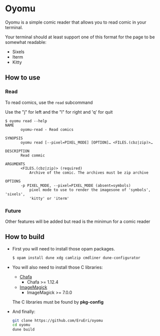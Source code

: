 # Oyomu

Oyomu is a simple comic reader that allows you to read comic in your terminal.

Your terminal should at least support one of this format for the page to be somewhat readable:
- Sixels
- Iterm
- Kitty

## How to use

### Read

To read comics, use the ```read``` subcommand

Use the "j" for left and the "l" for right and 'q' for quit
```
$ oyomu read --help
NAME
       oyomu-read - Read comics

SYNOPSIS
       oyomu read [--pixel=PIXEL_MODE] [OPTION]… <FILES.(cbz|zip)>…

DESCRIPTION
       Read commic

ARGUMENTS
       <FILES.(cbz|zip)> (required)
           Archive of the comic. The archives must be zip archive

OPTIONS
       -p PIXEL_MODE, --pixel=PIXEL_MODE (absent=symbols)
           pixel mode to use to render the imagesone of 'symbols', 'sixels',
           'kitty' or 'iterm'
```


### Future

Other features will be added but read is the minimun for a comic reader

## How to build
- First you will need to install those opam packages.
    ```sh
    $ opam install dune xdg camlzip cmdliner dune-configurator
    ```

- You will also need to install those C libraries:
  - [Chafa](https://github.com/hpjansson/chafa)
    - Chafa >= 1.12.4
  - [ImageMagick](https://github.com/imagemagick/imagemagick)
    - ImageMagick >= 7.0.0
    
  The C libraries must be found by **pkg-config**

- And finally:
  ```sh
  git clone https://github.com/EruEri/oyomu
  cd oyomu
  dune build
  ```